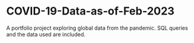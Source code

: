 # COVID-19-Data-as-of-Feb-2023
A portfolio project exploring global data from the pandemic. SQL queries and the data used are included.
